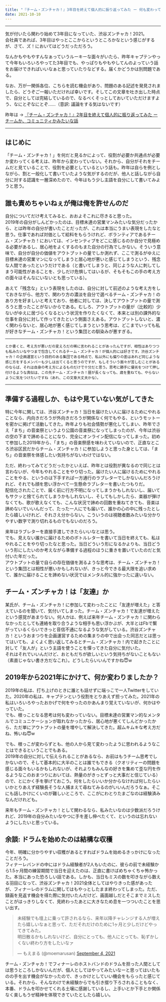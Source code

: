 ```yaml
---
title: "『チーム・ズンチャカ！』3年目を終えて個人的に振り返ってみた ー 何も変わってないけど、変わった"
date: 2021-10-10
---
```


---

気が付いたら関わり始めて3年目になっていた、渋谷ズンチャカ！2021。  
会社員であれば、3年目はやっとここからというところかなという感じがするが、さて、ズ！においてはどうだっただろう。 

なんかもやもやすんなぁっていうルーキーな面々がいたら、昨年キャプテンやって今年もいろいろやってた3年目でも、やっぱりもやもやしてんのよっていう話をお届けできればいいなぁと思っていたりなどする。届くかどうかは別問題である。  

なお、万が一関係各位、こちらを読む機会があり、問題のある記述を発見されましたら、どうぞご一報いただければ幸いです。そしてこの文章を吐き出した時点で、自分としては完結しているので、なるべくそっとしておいていただけますよう、なにとぞなにとぞ……（意訳: 議論をする気はないです）  

昨年は → [『チーム・ズンチャカ！』2年目を終えて個人的に振り返ってみた ー チームか、コミュニティかみたいな話](https://kuromimi.moemarusan.com/shibuya-zunchaka2020/)  

---

## はじめに
「チーム・ズンチャカ！」を何だと見るかによって、役割が必要か共通点が必要か変わってくる考えは、昨年から変わっていない。それから、自分がそれをチームだと見ていることで、役割を必要としているという話も。昨年は自らを例としながら、割と一般化して書いていたような気がするのだが、他人と話しながら自分に対する認識を一層深めたので、今年はもう少し主語を自分にして書いてみようと思う。  

## 誰も責めちゃいねぇが俺は俺を許せんのだ
自分についてだけ考えてみると、おおよそこれに尽きると思った。  
2019年の自分がしんどかったのは、目標未達の営業マンみたいな気分だったから、とは昨年の自分が書いたことだったが、これは本当にうまい表現をしたなと思う。仕事であれば対価として給料をもらうけれど、ボランティアであるチーム・ズンチャカ！においては、インセンティブをどこに感じるのか自分で見極める必要があるし、居心地をよくするのもまた自分の行為でしかない。そういう意味で、自分が自分の価値をアウトプットの量でしか測れず、ここで測るがゆえに目標未達の営業マンになってしまうと居心地が悪いと感じてしまうという、残念な人間であったというだけである（と書いてしまうと、同じような人に刺してしまう可能性があることを、少しだけ危惧してはいるが、そもそもこの手の考え方の面々はそんなにいないとも思っている）。

あえて「残念な」という表現をしたのは、自分に対して前述のような考え方をしておきながら、他方で、関わり方の濃淡を自分で選べるチーム・ズンチャカ！のあり方を好ましいと考えており、他者に対しては、決してアウトプットの量で測ろうと思ったことがないからである。むしろ、アウトプットの量が（比較的）少ないがゆえに居づらくなるという状況を作りたくなくて、本来とは別の課外的な仕事を自分に対して作ってきたという側面さえある。アウトプットしないと、濃く関わらないと、居心地が悪く感じてしまうという思考は、どこまでいっても私が好きなチーム・ズンチャカ！という集団との馴染みが悪すぎる。  

---
<small>とか書くと、考え方が悪いだの変えろだの稀に言われることがあったんですが、相性はありつつも私みたいなやつまで包含してくれるチーム・ズンチャカ！が個人的には好きです。渋谷ズンチャカ！の企画運営という目的のある集団である時点で、私以外にも偏りの差はあれど同じような感じ方をするメンバーも少しは出てくると思うのですが、もしそういう面々が苦しむことがあるのならば、それは自身の考え方によるものだけで十分だと思う。思考に勝手に優劣をつけて押し付けるような真似は、この先チーム・ズンチャカ！歴が長くなっても、歳を重ねても、やらないように気をつけたいですね（あれ、この文章大丈夫かな）。</small>

---

## 準備する過程しか、もはや見ていない気がしてきた
特に今年に関しては、渋谷ズンチャカ！当日を届けたい人に届けるためにやれることなら、内向きだろうが外向きだろうが関係なく何でもやる、というモットーを密かに掲げて活動してきた。昨年よりも社会情勢が悪化してしまい、昨年でさえ「まち」の音楽祭というより公園の音楽祭になってしまったのが、今年は渋谷の空の下まで諦めることになり、完全にオンライン配信になってしまった。初めて参加した2019年から、「まち」の音楽祭感を味わえていないので、正直なところ渋谷区民だからチーム・ズンチャカ！に参加しようと思った身としては、「まち」の音楽祭を体感したい気持ちがないわけではない。  

ただ、終わってみてどうだったかといえば、昨年とは役割が異なるので同じとは言わないが、今年もやれることをやり切った。届けたい人に届けるためにやれることをやる、というのは下手すれば一方通行のラブレターでしかないんだろうけれど、それでも顔を思い浮かべて一生懸命ラブレターを書いたつもりだ。  
配信化されたことで、届く前に行方不明になってしまうかもしれないし、届いてもサクッと捨てられてしまうかもしれないし、そしてもしかしたら、楽器が弾けなくても、歌が歌えなくても、こんな状況で諦めの回数を重ねてきても、音楽は諦めないでいいんだって、たった一人にでも届いて、誰かの心の中に残ったとしたら嬉しいけれど、それさえ分からない。こういうのは視聴者数みたいな分かりやすい数字で測り切れるものでもないのだろう。  

来年はラブレターを直接手渡しできたらいいなとは思う。  
でも、見えない誰かに届けるためのボトルレターを書いて当日を終えても、私はやれることをやり切ったなと思った。当日どういう形になるかよりも、当日どういう形にしたいのか考えながら準備する過程のほうに重きを置いていたのだと気付いた年だった。  
アウトプットの量で自らの存在価値を測るような思考は、チーム・ズンチャカ！という集団とは相性が悪いかもしれないが、きっと今できる最大限を追い求めて、誰かに届けることを諦めない状況ではメンタル的に強かったに違いない。  

## チーム・ズンチャカ！は「友達」か
某氏が、チーム・ズンチャカ！に参加して変わったことに「友達が増えた」と答えているのを聞いて、気付いてしまった。チーム・ズンチャカ！で友達が増えたという感覚があまりない。何人かは、例えば来年チーム・ズンチャカ！に関わらなかったとしても連絡を取り合うような相手も思い浮かぶが、大半とはFbで繋がっているくらいできっと音信不通になるような気がしている。渋谷ズンチャカ！というおまつりを企画運営するための集まりの中で出会った同志だとは思ってはいても、よくよく思い返してみるとチーム・ズンチャカ！内で起きたことに対して「友人が」という主語を使うことを憚ってきた自分に気付いた。  
それはそれでいいんだけど、おともだちが欲しいという気持ちがないこともない（素直じゃない書き方だなこれ）。どうしたらいいんですかね😇w  

## 2019年から2021年にかけて、何か変わりましたか？
2019年の私は、打ち上げのときに誰とも話せずに端っこで一人Twitterをしていた。2020年の私は、キャプテンという役割をとりあえず担ってみた。2021年の私はいろいろやったおかげで何をやったのかあんまり覚えていないが、何かはやっていた。  
でも、根っことなる思考は何も変わっていない。目標未達の営業マン的なメンタルでコミュニケーションが取れなかったから、居心地が悪くてしんどかったから、ただ単にアウトプットの量を増やして解決してきた。超ムキムキな考え方だね、怖いね😇w   

でも、根っこが変わらずとも、他の人から見て変わったように思われるようなことはできるということでもある。  
2019年の自分に対して伝えられることがあるなら、お前はもうチーム思考でしかないので、そして基本的に大半のことは誰でもできる（クオリティーの問題を感じる面々もいるかもしれないが、それよりもみんなの好きを集めて歪な円を作るようなこのおまつりにおいては、熱量のがきっとずっと大事だと信じている）ので、とにかく手を挙げておこう。何をしたらいいか分からなければ何したらいいかとりあえず経験長そうな人捕まえて尋ねてみるのがいいんだろうなぁ。そこにも話しかけにくいのが難しいところで、ここがにわとりたまごなのは経験済みなんだけれども。  

来年もチーム・ズンチャカ！として関わるなら、私みたいなのは少数派だろうけれど、2019年の自分みたいなやつに手を差し伸べたくて、というのは忘れないようにしたいと思っている。  

## 余談: ドラムを始めたのは結構な収穫
今年、明確に分かりやすい収穫があるとすればドラムを始めるきっかけになったことだろう。  
フィナーレバンドの中にはドラム経験者が2人もいたのに、彼らの前で未経験から1.5ヶ月間の練習期間で当日を迎えたのは、正直に書けばめちゃくちゃ怖かった。本当にあった恐ろしい話である。しかも、当日もミスの数を叩きながら数える羽目になって、渋谷ズンチャカ！2021全体としてはやりきった感があったが、フィナーレのドラムに関してはもやっとしたまま終わってしまった。ただ、録画を見返す機会を得た際に気付いたんだけど、画面越しだとそこまでミスしたことがはっきりしなくて、見終わったあとに大きなため息を一つついたことを思い出す。  

<blockquote class="twitter-tweet"><p lang="ja" dir="ltr">未経験でも壇上に乗って許されるなら、来年以降チャレンジする人が増えたら嬉しいなぁと思って、ただそれだけのために1ヶ月と少しだけどやってきてみた。<br>明日散るかもしれないけど、自分にとっても、他人にとっても、恥ずかしくない終わり方をしたいなァ</p>&mdash; もえまる (@moemarusan) <a href="https://twitter.com/moemarusan/status/1434167142895681544?ref_src=twsrc%5Etfw">September 4, 2021</a></blockquote> <script async src="https://platform.twitter.com/widgets.js" charset="utf-8"></script>

チーム・ズンチャカ！でフィナーレのホストバンドのドラムを担った人間としては思うところしかないんだが、個人としてはやってみたいなーと思ってはいたものの手を出す機会がなかったので、きっかけとしていい機会をもらったと感じている。それから、そんなわけで未経験からでも引き摺り下ろされることもなく、本番、ドラムを叩かせてくれる土壌に感謝しているし、上手いとか下手とか関係なく楽しもうぜ精神を体現できていたとしたら嬉しい。  